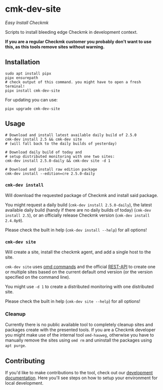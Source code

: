 # cmk-dev-site

_Easy Install Checkmk_

Scripts to install bleeding edge Checkmk in development context.

**If you are a regular Checkmk customer you probably don't want to use this,
as this tools remove sites without warning.**

## Installation

```
sudo apt install pipx
pipx ensurepath
# check output of this command. you might have to open a fresh terminal!
pipx install cmk-dev-site
```

For updating you can use:
```
pipx upgrade cmk-dev-site
```

## Usage

```
# Download and install latest available daily build of 2.5.0
cmk-dev install 2.5 && cmk-dev site
# (will fall back to the daily builds of yesterday)

# Download daily build of today and
# setup distributed monitoring with one two sites:
cmk-dev install 2.5.0-daily && cmk-dev site -d 1

# Download and install raw edition package
cmk-dev install --edition=cre 2.5.0-daily
```

### `cmk-dev install`

Will download the requested package of Checkmk and install said package.

You might request a daily build (`cmk-dev install 2.5.0-daily`),
the latest available daily build (handy if there are no daily builds of today) (`cmk-dev install 2.5`),
or an officially release Checkmk version (`cmk-dev install 2.4.0p9`).

Please check the built in help (`cmk-dev install --help`) for all options!

### `cmk-dev site`

Will create a site, install the checkmk agent, and add a single host to the site.

`cmk-dev site` uses [omd
commands](https://docs.checkmk.com/latest/en/omd_basics.html) and the official
[REST-API](https://docs.checkmk.com/latest/en/rest_api.html) to create one or
multiple sites based on the current default omd version (or the version
specified on the command line).

You might use `-d 1` to create a distributed monitoring with one distributed site.

Please check the built in help (`cmk-dev site --help`) for all options!

### Cleanup

Currently there is no public available tool to completely cleanup sites and
packages create with the presented tools. If you are a Checkmk developer you
might make use of the internal tool `omd-hauweg`, otherwise you have to
manually remove the sites using `omd rm` and uninstall the packages using `apt
purge`.

## Contributing

If you'd like to make contributions to the tool, check out our
[development documentation](DEVELOPMENT.md). Here you'll see
steps on how to setup your environment for local development.
